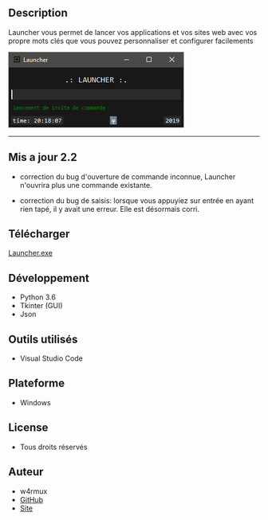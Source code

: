 ## Description
Launcher vous permet de lancer vos applications et vos
sites web avec vos propre mots clés que vous pouvez personnaliser et configurer 
facilements

![screenshot](launcher/img/Capture.png)

---

## Mis a jour 2.2
- correction du bug d'ouverture de commande inconnue, Launcher n'ouvrira plus
  une commande existante.

- correction du bug de saisis: lorsque vous appuyiez sur entrée en ayant rien
  tapé, il y avait une erreur. Elle est désormais corri.

## Télécharger
[Launcher.exe](https://github.com/quentinhouillon/launcher/releases/download/2.2/Launcher-Setup.exe)

## Développement
- Python 3.6
- Tkinter (GUI)
- Json

## Outils utilisés
- Visual Studio Code

## Plateforme
- Windows

## License
- Tous droits réservés

## Auteur
- w4rmux
- [GitHub](https://github.com/quentinhouillon/)
- [Site](https://quentinhouillon.github.io/w4rmux/)

